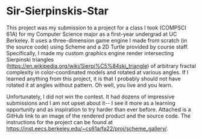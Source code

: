 # Sir-Sierpinskis-Star
This project was my submission to a project for a class I took (COMPSCI 61A) for my Computer Science major as a first-year undergrad at UC Berkeley. It uses a three-dimension game engine I made from scratch (in the source code) using Scheme and a 2D Turtle provided by course staff. Specifically, I made my custom graphics engine render intersecting Sierpinski triangles (https://en.wikipedia.org/wiki/Sierpi%C5%84ski_triangle) of arbitrary fractal complexity in color-coordinated models and rotated at various angles. If I learned anything from this project, it is that I probably should not have rotated it at angles without pattern. Oh well, you live and you learn.

Unfortunately, I did not win the contest. It had dozens of impressive submissions and I am not upset about it-- I see it more as a learning opportunity and as inspiration to try harder than ever before. Attached is a GitHub link to an image of the rendered product and the source code. The instructions for the project can be found at https://inst.eecs.berkeley.edu/~cs61a/fa22/proj/scheme_gallery/.
